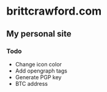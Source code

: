 # brittcrawford.com

## My personal site

### Todo

* Change icon color
* Add opengraph tags
* Generate PGP key
* BTC address